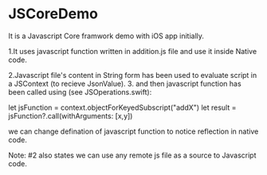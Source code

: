 # JSCoreDemo

It is a Javascript Core framwork demo with iOS app initially. 

1.It uses javascript function written in addition.js file and use it inside Native code.

2.Javascript file's content in String form has been used to evaluate script in a JSContext (to recieve JsonValue).
3. and then javascript function has been called using (see JSOperations.swift):

let jsFunction = context.objectForKeyedSubscript("addX")
let result = jsFunction?.call(withArguments: [x,y])

we can change defination of javascript function to notice reflection in native code.

Note: #2 also states we can use any remote js file as a source to Javascript code.
